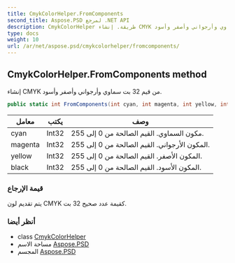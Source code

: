 ```yaml
---
title: CmykColorHelper.FromComponents
second_title: Aspose.PSD لمرجع .NET API
description: CmykColorHelper طريقة. إنشاء CMYK من قيم 32 بت سماوي وأرجواني وأصفر وأسود.
type: docs
weight: 10
url: /ar/net/aspose.psd/cmykcolorhelper/fromcomponents/
---
```

## CmykColorHelper.FromComponents method

إنشاء CMYK من قيم 32 بت سماوي وأرجواني وأصفر وأسود.

```csharp
public static int FromComponents(int cyan, int magenta, int yellow, int black)
```

| معامل | يكتب | وصف |
| --- | --- | --- |
| cyan | Int32 | مكون السماوي. القيم الصالحة من 0 إلى 255. |
| magenta | Int32 | المكون الأرجواني. القيم الصالحة من 0 إلى 255. |
| yellow | Int32 | المكون الأصفر. القيم الصالحة من 0 إلى 255. |
| black | Int32 | المكون الأسود. القيم الصالحة من 0 إلى 255. |

### قيمة الإرجاع

يتم تقديم لون CMYK كقيمة عدد صحيح 32 بت.

### أنظر أيضا

* class [CmykColorHelper](../)
* مساحة الاسم [Aspose.PSD](../../cmykcolorhelper/)
* المجسم [Aspose.PSD](../../../)



